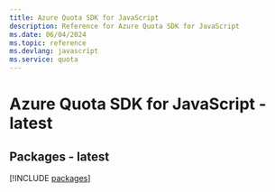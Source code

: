 ```yaml
---
title: Azure Quota SDK for JavaScript
description: Reference for Azure Quota SDK for JavaScript
ms.date: 06/04/2024
ms.topic: reference
ms.devlang: javascript
ms.service: quota
---
```

# Azure Quota SDK for JavaScript - latest
## Packages - latest
[!INCLUDE [packages](quota-index.md)]